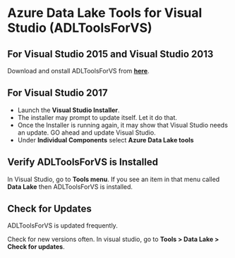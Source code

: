 # Azure Data Lake Tools for Visual Studio (ADLToolsForVS)

## For Visual Studio 2015 and Visual Studio 2013

Download and onstall ADLToolsForVS from [**here**](http://aka.ms/ADLToolsVS).

## For Visual Studio 2017

* Launch the **Visual Studio Installer**.
* The installer may prompt to update itself. Let it do that.
* Once the Installer is running again, it may show that Visual Studio needs an update. GO ahead and update Visual Studio.
* Under **Individual Components** select **Azure Data Lake tools** 

## Verify ADLToolsForVS is Installed

In Visual Studio, go to **Tools menu**. If you see an item in that menu called **Data Lake** then ADLToolsForVS is installed.

## Check for Updates

ADLToolsForVS is updated frequently. 

Check for new versions often. In visual studio, go to **Tools > Data Lake > Check for updates**.
